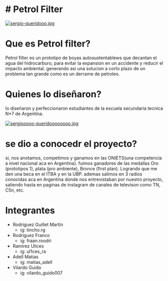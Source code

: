 # # Petrol Filter

[![sergio-queridooo.jpg](https://i.postimg.cc/gkKxMjy6/sergio-queridooo.jpg)](https://postimg.cc/3ddrNKcK)

# Que es Petrol filter?
Petrol filter es un prototipo de boyas autosustentablews que decantan el agua del hidrocarburo, para evitar la expansion en un accidente y reducir el impacto ambiental. generando asi una solucion a corto plazo de un problema tan grande como es un derrame de petroleo.
<!--    AAAA -->
# Quienes lo diseñaron?

lo diseñaron y perfeccionaron estudiantes de la escuela secundaria tecnica N*7 de Argentina.

[![sergiooooo-queridoooooooo.jpg](https://i.postimg.cc/7YBzNXy2/sergiooooo-queridoooooooo.jpg)](https://postimg.cc/jL7CxH2x)


# se dio a conocedr el proyecto?
si, nos anotamos, competimos y ganamos en las ONIETS(una competencia a nivel nacional aca en Argentina). fuimos ganadores de las medallas Oro (prototipos 1), plata (pro ambiente), Bronce (first plan).
Logrando que me den una beca en el ITBA y en la
UBP.
ademas salimos en 3 radios conocidas aca en Argentina donde nos entrevistaban por nuestro proyecto, saliendo hasta en paginas de instagram de canales de televison como TN, C5n, etc.





# Integrantes

* Rodriguez Guillet Martín
  * ig: tincho.rg
* Rodriguez Franco
  * ig: fraan.roodri
* Ramirez Ulices
  * ig: ul1ces_ra
* Adell Matias 
  * ig: matias_adell
* Vilardo Guido
  * ig: vilardo_guido007
